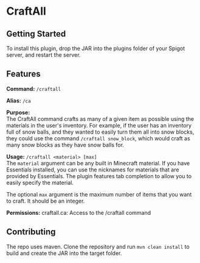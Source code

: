 # CraftAll

## Getting Started
To install this plugin, drop the JAR into the plugins folder of your Spigot server, and restart the server.

## Features
**Command:** `/craftall`

**Alias:** `/ca`

**Purpose:**  
The CraftAll command crafts as many of a given item as possible using the materials in the user's inventory. For
example, if the user has an inventory full of snow balls, and they wanted to easily turn them all into snow blocks, they
could use the command `/craftall snow_block`, which would craft as many snow blocks as they have snow balls for.

**Usage:** `/craftall <material> [max]`  
The `material` argument can be any built in Minecraft material. If you have Essentials installed, you can use the nicknames
for materials that are provided by Essentials. The plugin features tab completion to allow you to easily specify
the material.

The optional `max` argument is the maximum number of items that you want to craft. It should be an integer.

**Permissions:**
craftall.ca: Access to the /craftall command

## Contributing
The repo uses maven. Clone the repository and run `mvn clean install` to build and create the JAR into the target folder.
